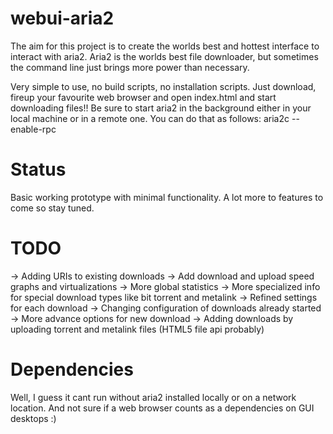 webui-aria2
===========

The aim for this project is to create the worlds best and hottest interface to interact with aria2. Aria2 is the worlds best file downloader, but sometimes the command line just brings more power than necessary.

Very simple to use, no build scripts, no installation scripts. Just download, fireup your favourite web browser and open index.html and start downloading files!! Be sure to start aria2 in the background either in your local machine or in a remote one. You can do that as follows:
aria2c --enable-rpc

Status
===========
Basic working prototype with minimal functionality. A lot more to features to come so stay tuned.

TODO
===========
-> Adding URIs to existing downloads
-> Add download and upload speed graphs and virtualizations
-> More global statistics
-> More specialized info for special download types like bit torrent and metalink
-> Refined settings for each download
-> Changing configuration of downloads already started
-> More advance options for new download
-> Adding downloads by uploading torrent and metalink files (HTML5 file api probably)


Dependencies
===========
Well, I guess it cant run without aria2 installed locally or on a network location. And not sure if a web browser counts as a dependencies on GUI desktops :)

